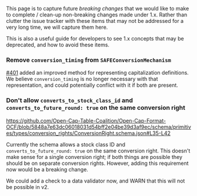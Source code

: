 This page is to capture future _breaking changes_ that we would like to make to complete / clean-up non-breaking changes made under 1.x. Rather than clutter the issue tracker with these items that may not be addressed for a very long time, we will capture them here.

This is also a useful guide for developers to see 1.x concepts that may be deprecated, and how to avoid these items.

### Remove `conversion_timing` from `SAFEConversionMechanism`

[#401](https://github.com/Open-Cap-Table-Coalition/Open-Cap-Format-OCF/pull/401) added an improved method for representing capitalization definitions. We believe `conversion_timing` is no longer necessary with that representation, and could potentially conflict with it if both are present.

### Don't allow `converts_to_stock_class_id` and `converts_to_future_round: true` on the same conversion right
https://github.com/Open-Cap-Table-Coalition/Open-Cap-Format-OCF/blob/5848a7e63dc06018031d54bff2e04be39d3af9ec/schema/primitives/types/conversion_rights/ConversionRight.schema.json#L35-L42

Currently the schema allows a stock class ID and `converts_to_future_round: true` on the same conversion right. This doesn't make sense for a single conversion right; if both things are possible they should be on separate conversion rights. However, adding this requirement now would be a breaking change.

We could add a check to a data validator now, and WARN that this will not be possible in v2.
